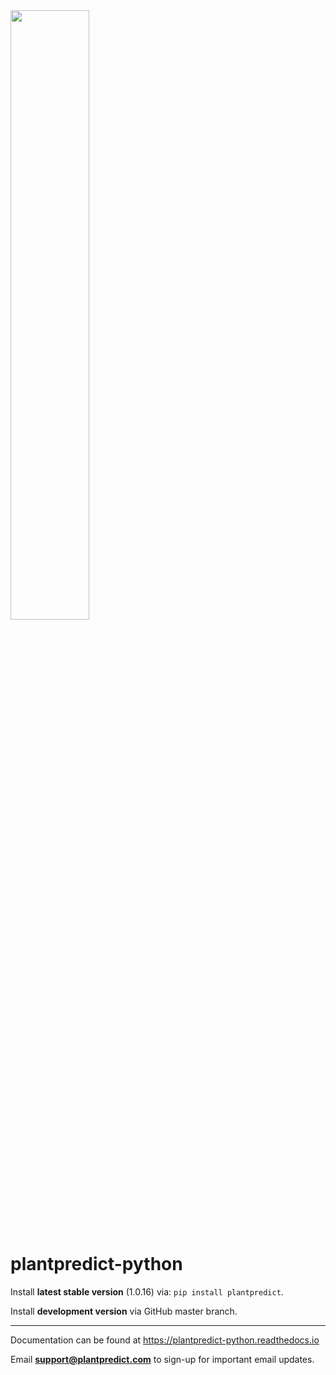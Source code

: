 <img src="docs/_images/FS_PlantPredict_Logo_Horz_RGB-01.png" width="50%" height="50%">

# plantpredict-python

Install **latest stable version** (1.0.16) via: `pip install plantpredict`.

Install **development version** via GitHub master branch.

---

Documentation can be found at https://plantpredict-python.readthedocs.io

Email **support@plantpredict.com** to sign-up for important email updates.
